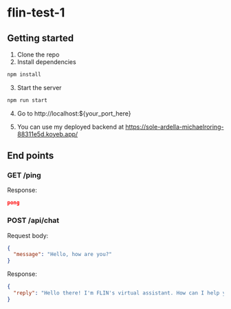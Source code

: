 # flin-test-1

## Getting started

1. Clone the repo
2. Install dependencies

```bash
npm install
```

3. Start the server

```bash
npm run start
```

4. Go to http://localhost:${your_port_here}

5. You can use my deployed backend at https://sole-ardella-michaelroring-88311e5d.koyeb.app/

## End points

### GET /ping

Response:

```json
pong

```

### POST /api/chat

Request body:

```json
{
  "message": "Hello, how are you?"
}
```

Response:

```json
{
  "reply": "Hello there! I'm FLIN's virtual assistant. How can I help you today?"
}
```
